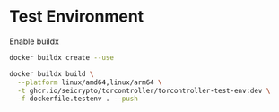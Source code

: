 # Test Environment

Enable buildx

```bash
docker buildx create --use
```

```bash
docker buildx build \
  --platform linux/amd64,linux/arm64 \
  -t ghcr.io/seicrypto/torcontroller/torcontroller-test-env:dev \
  -f dockerfile.testenv . --push
```

